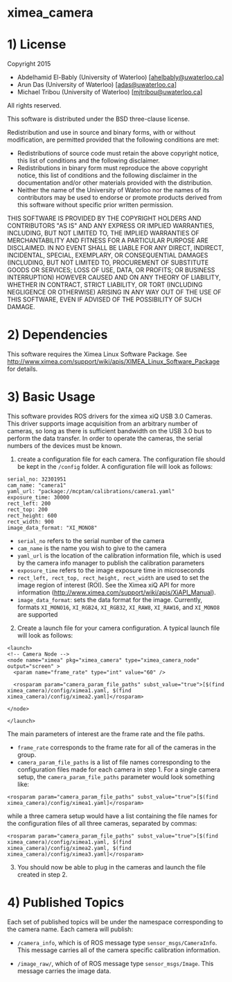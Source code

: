 # ximea_camera

# 1) License

Copyright 2015  

* Abdelhamid El-Bably (University of Waterloo) [ahelbably@uwaterloo.ca]
* Arun Das (University of Waterloo) [adas@uwaterloo.ca]
* Michael Tribou (University of Waterloo) [mjtribou@uwaterloo.ca]

All rights reserved.

This software is distributed under the BSD three-clause license.

Redistribution and use in source and binary forms, with or without
modification, are permitted provided that the following conditions are met:
* Redistributions of source code must retain the above copyright
notice, this list of conditions and the following disclaimer.
* Redistributions in binary form must reproduce the above copyright
notice, this list of conditions and the following disclaimer in the
documentation and/or other materials provided with the distribution.
* Neither the name of the University of Waterloo nor the
names of its contributors may be used to endorse or promote products
derived from this software without specific prior written permission.

THIS SOFTWARE IS PROVIDED BY THE COPYRIGHT HOLDERS AND CONTRIBUTORS "AS IS" AND
ANY EXPRESS OR IMPLIED WARRANTIES, INCLUDING, BUT NOT LIMITED TO, THE IMPLIED
WARRANTIES OF MERCHANTABILITY AND FITNESS FOR A PARTICULAR PURPOSE ARE
DISCLAIMED. IN NO EVENT SHALL <COPYRIGHT HOLDER> BE LIABLE FOR ANY
DIRECT, INDIRECT, INCIDENTAL, SPECIAL, EXEMPLARY, OR CONSEQUENTIAL DAMAGES
(INCLUDING, BUT NOT LIMITED TO, PROCUREMENT OF SUBSTITUTE GOODS OR SERVICES;
LOSS OF USE, DATA, OR PROFITS; OR BUSINESS INTERRUPTION) HOWEVER CAUSED AND
ON ANY THEORY OF LIABILITY, WHETHER IN CONTRACT, STRICT LIABILITY, OR TORT
(INCLUDING NEGLIGENCE OR OTHERWISE) ARISING IN ANY WAY OUT OF THE USE OF THIS
SOFTWARE, EVEN IF ADVISED OF THE POSSIBILITY OF SUCH DAMAGE.

# 2) Dependencies

This software requires the Ximea Linux Software Package.  See http://www.ximea.com/support/wiki/apis/XIMEA_Linux_Software_Package for details.

# 3) Basic Usage

This software provides ROS drivers for the ximea xiQ USB 3.0 Cameras.  This driver supports image acquisition from an arbitrary number of cameras, so long as there is sufficient bandwidth on the USB 3.0 bus to perform the data transfer. In order to operate the cameras, the serial numbers of the devices must be known.

1) create a configuration file for each camera.  The configuration file should be kept in the `/config` folder.  A configuration file will look as follows:

```
serial_no: 32301951
cam_name: "camera1"
yaml_url: "package://mcptam/calibrations/camera1.yaml"
exposure_time: 30000
rect_left: 200
rect_top: 200
rect_height: 600
rect_width: 900
image_data_format: "XI_MONO8"
```
* `serial_no` refers to the serial number of the camera
* `cam_name` is the name you wish to give to the camera
* `yaml_url` is the location of the calibration information file, which is used by the camera info manager to publish the calibration parameters
* `exposure_time` refers to the image exposure time in microseconds
* `rect_left, rect_top, rect_height, rect_width` are used to set the image region of interest (ROI). See the Ximea xiQ API for more information (http://www.ximea.com/support/wiki/apis/XiAPI_Manual).
* `image_data_format`: sets the data format for the image. Currently, formats `XI_MONO16`, `XI_RGB24`, `XI_RGB32`, `XI_RAW8`, `XI_RAW16`, and `XI_MONO8` are supported   

2) Create a launch file for your camera configuration.  A typical launch file will look as follows:

```
<launch>
<!-- Camera Node -->
<node name="ximea" pkg="ximea_camera" type="ximea_camera_node" output="screen" >
  <param name="frame_rate" type="int" value="60" />

  <rosparam param="camera_param_file_paths" subst_value="true">[$(find ximea_camera)/config/ximea1.yaml, $(find ximea_camera)/config/ximea2.yaml]</rosparam>

</node>

</launch>
```
The main parameters of interest are the frame rate and the file paths.

* `frame_rate` corresponds to the frame rate for all of the cameras in the group.
* `camera_param_file_paths` is a list of file names corresponding to the configuration files made for each camera in step 1.  For a single camera setup, the `camera_param_file_paths` parameter would look something like:

```
<rosparam param="camera_param_file_paths" subst_value="true">[$(find ximea_camera)/config/ximea1.yaml]</rosparam>
```

while a three camera setup would have a list containing the file names for the configuration files of all three cameras, separated by commas:

```
<rosparam param="camera_param_file_paths" subst_value="true">[$(find ximea_camera)/config/ximea1.yaml, $(find ximea_camera)/config/ximea2.yaml, $(find ximea_camera)/config/ximea3.yaml]</rosparam>
```

3) You should now be able to plug in the cameras and launch the file created in step 2.

# 4) Published Topics

Each set of published topics will be under the namespace corresponding to the camera name. Each camera will publish:

* `/camera_info`, which is of ROS message type `sensor_msgs/CameraInfo`. This message carries all of the camera specific calibration information.

* `/image_raw/`, which of of ROS message type `sensor_msgs/Image`.  This message carries the image data.  
